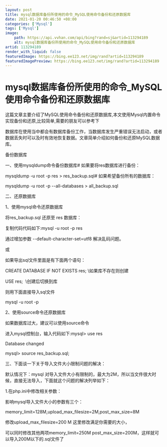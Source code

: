 ```yaml
---
layout: post
title: mysql数据库备份所使用的命令_MySQL使用命令备份和还原数据库
date: 2021-01-20 00:46:50 +08:00
categories: ['Mysql']
tags: ['Mysql']
image:
    path: https://api.vvhan.com/api/bing?rand=sj&artid=113294189
    alt: mysql数据库备份所使用的命令_MySQL使用命令备份和还原数据库
artid: 113294189
render_with_liquid: false
featuredImage: https://bing.ee123.net/img/rand?artid=113294189
featuredImagePreview: https://bing.ee123.net/img/rand?artid=113294189
---
```


# mysql数据库备份所使用的命令_MySQL使用命令备份和还原数据库

这篇文章主要介绍了MySQL使用命令备份和还原数据库,本文使用Mysql内置命令实现备份和还原,比较简单,需要的朋友可以参考下

数据库在使用当中都会有数据库备份工作，当数据库发生严重错误无法启动，或者数据丢失时可以及时有效地恢复数据。文章简单介绍如何备份和还原MySQL数据库。

备份数据库

一、使用mysqldump命令备份数据库# 如果要将res数据库进行备份：

mysqldump -u root -p res > res_backup.sql# 如果希望备份所有的数据库：

mysqldump -u root -p --all-databases > all_backup.sql

二、还原数据库

1、使用mysql命令还原数据库

将res_backup.sql 还原至 res 数据库：

复制代码代码如下:mysql -u root -p res

通过增加参数 --default-character-set=utf8 解决乱码问题。

或

如果导出sql文件里面是有下面两个语句：

CREATE DATABASE IF NOT EXISTS res; \\如果库不存在则创建

USE res;  \\创建后切换到库

则用下面直接导入sql文件

mysql -u root -p

2、使用source命令还原数据库

如果数据库过大，建议可以使用source命令

进入mysql控制台，输入代码如下:mysql> use res

Database changed

mysql> source res_backup.sql;

三、下面谈一下关于导入文件大小限制问题的解决：

默认情况下：mysql 对导入文件大小有限制的，最大为2M，所以当文件很大时候，直接无法导入，下面就这个问题的解决列举如下：

1.在php.ini中修改相关参数：

影响mysql导入文件大小的参数有三个：

memory_limit=128M,upload_max_filesize=2M,post_max_size=8M

修改upload_max_filesize=200 M 这里修改满足你需要的大小，

可以同时修改其他两项memory_limit=250M post_max_size=200M，这样就可以导入200M以下的.sql文件了